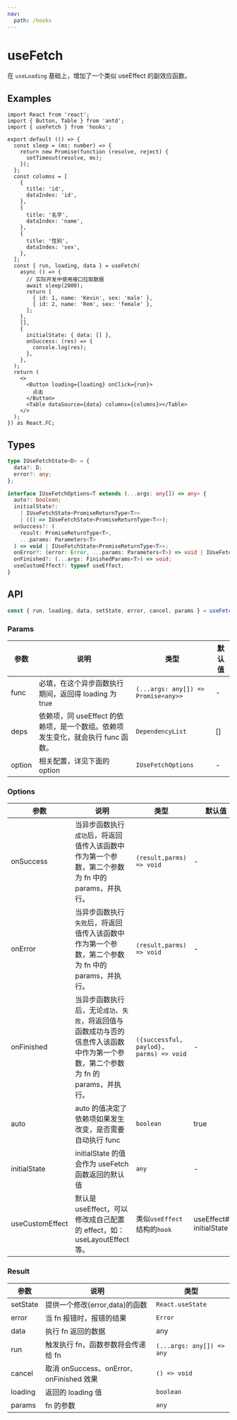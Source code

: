 ```yaml
---
nav:
  path: /hooks
---
```


# useFetch

在 `useLoading` 基础上，增加了一个类似 useEffect 的副效应函数。

## Examples

```tsx
import React from 'react';
import { Button, Table } from 'antd';
import { useFetch } from 'hooks';

export default (() => {
  const sleep = (ms: number) => {
    return new Promise(function (resolve, reject) {
      setTimeout(resolve, ms);
    });
  };
  const columns = [
    {
      title: 'id',
      dataIndex: 'id',
    },
    {
      title: '名字',
      dataIndex: 'name',
    },
    {
      title: '性别',
      dataIndex: 'sex',
    },
  ];
  const { run, loading, data } = useFetch(
    async () => {
      // 实际开发中使用接口拉取数据
      await sleep(2000);
      return [
        { id: 1, name: 'Kevin', sex: 'male' },
        { id: 2, name: 'Rem', sex: 'female' },
      ];
    },
    [],
    {
      initialState: { data: [] },
      onSuccess: (res) => {
        console.log(res);
      },
    },
  );
  return (
    <>
      <Button loading={loading} onClick={run}>
        点击
      </Button>
      <Table dataSource={data} columns={columns}></Table>
    </>
  );
}) as React.FC;
```

## Types

```typescript
type IUseFetchState<D> = {
  data?: D;
  error?: any;
};

interface IUseFetchOptions<T extends (...args: any[]) => any> {
  auto?: boolean;
  initialState?:
    | IUseFetchState<PromiseReturnType<T>>
    | (() => IUseFetchState<PromiseReturnType<T>>);
  onSuccess?: (
    result: PromiseReturnType<T>,
    ...params: Parameters<T>
  ) => void | IUseFetchState<PromiseReturnType<T>>;
  onError?: (error: Error, ...params: Parameters<T>) => void | IUseFetchState<PromiseReturnType<T>>;
  onFinished?: (...args: FinishedParams<T>) => void;
  useCustomEffect?: typeof useEffect;
}
```

## API

```typescript
const { run, loading, data, setState, error, cancel, params } = useFetch(fnc: (...args: any[]) => Promise<any>>, deps: DependencyList = [], option: IUseFetchOptions)
```

### Params

| 参数 | 说明 | 类型 | 默认值 |
| --- | --- | --- | --- |
| func | 必填，在这个异步函数执行期间，返回得 loading 为 true | `(...args: any[]) => Promise<any>>` | - |
| deps | 依赖项，同 useEffect 的依赖项，是一个数组。依赖项发生变化，就会执行 func 函数。 | `DependencyList` | [] |
| option | 相关配置，详见下面的 option | `IUseFetchOptions` | - |

### Options

| 参数 | 说明 | 类型 | 默认值 |
| --- | --- | --- | --- |
| onSuccess | 当异步函数执行`成功`后，将返回值传入该函数中作为第一个参数，第二个参数为 fn 中的 params，并执行。 | `(result,parms) => void` | - |
| onError | 当异步函数执行`失败`后，将返回值传入该函数中作为第一个参数，第二个参数为 fn 中的 params，并执行。 | `(result,parms) => void` | - |
| onFinished | 当异步函数执行后，无论`成功`、`失败`，将返回值与函数成功与否的信息传入该函数中作为第一个参数，第二个参数为 fn 的 params，并执行。 | `({successful, paylod}, parms) => void` | - |
| auto | auto 的值决定了依赖项如果发生改变，是否需要自动执行 func | `boolean` | true |
| initialState | initialState 的值会作为 useFetch 函数返回的默认值 | `any` | - |
| useCustomEffect | 默认是 useEffect，可以修改成自己配置的 effect，如：useLayoutEffect 等。 | 类似`useEffect`结构的`hook` | useEffect### initialState |

### Result

| 参数     | 说明                                     | 类型                      |
| -------- | ---------------------------------------- | ------------------------- |
| setState | 提供一个修改{error,data}的函数           | `React.useState`          |
| error    | 当 fn 报错时，报错的结果                 | `Error`                   |
| data     | 执行 fn 返回的数据                       | any                       |
| run      | 触发执行 fn，函数参数将会传递给 fn       | `(...args: any[]) => any` |
| cancel   | 取消 onSuccess、onError、onFinished 效果 | `() => void`              |
| loading  | 返回的 loading 值                        | `boolean`                 |
| params   | fn 的参数                                | `any`                     |
